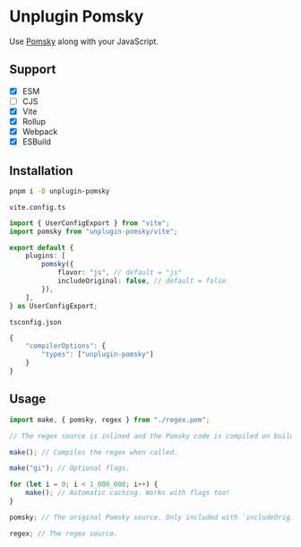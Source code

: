 # Unplugin Pomsky

Use [Pomsky](https://pomsky-lang.org/) along with your JavaScript.

## Support

- [x] ESM
- [ ] CJS
- [x] Vite
- [x] Rollup
- [x] Webpack
- [x] ESBuild

## Installation

```bash
pnpm i -D unplugin-pomsky
```

`vite.config.ts`
```ts
import { UserConfigExport } from "vite";
import pomsky from "unplugin-pomsky/vite";

export default {
	plugins: [
		pomsky({
			flavor: "js", // default = "js"
			includeOriginal: false, // default = false
		}),
	],
} as UserConfigExport;
```

`tsconfig.json`
```ts
{
	"compilerOptions": {
		"types": ["unplugin-pomsky"]
	}
}
```

## Usage

```ts
import make, { pomsky, regex } from "./regex.pom";

// The regex source is inlined and the Pomsky code is compiled on build.

make(); // Compiles the regex when called.

make("gi"); // Optional flags.

for (let i = 0; i < 1_000_000; i++) {
	make(); // Automatic caching. Works with flags too!
}

pomsky; // The original Pomsky source. Only included with `includeOriginal: true` in the plugin options.

regex; // The regex source.
```

